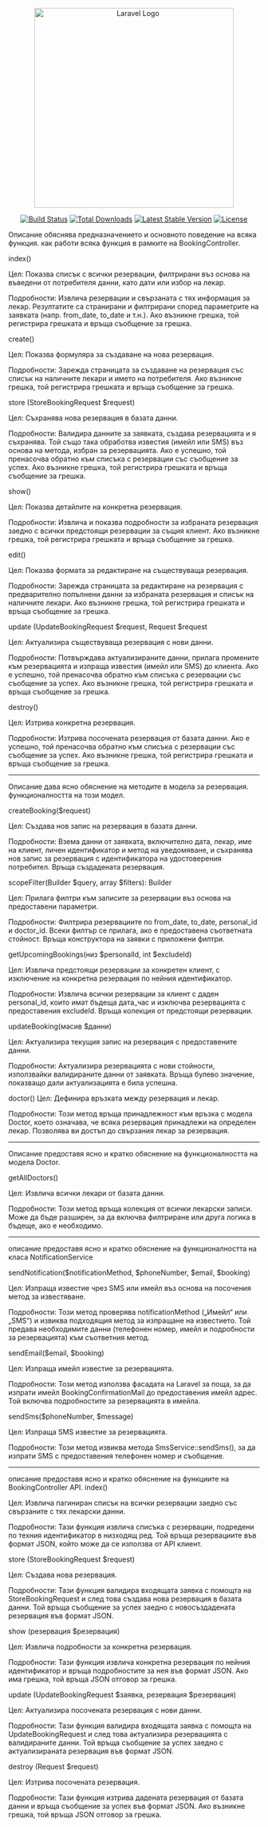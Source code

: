 <p align="center"><a href="https://laravel.com" target="_blank"><img src="https://raw.githubusercontent.com/laravel/art/master/logo-lockup/5%20SVG/2%20CMYK/1%20Full%20Color/laravel-logolockup-cmyk-red.svg" width="400" alt="Laravel Logo"></a></p>

<p align="center">
<a href="https://github.com/laravel/framework/actions"><img src="https://github.com/laravel/framework/workflows/tests/badge.svg" alt="Build Status"></a>
<a href="https://packagist.org/packages/laravel/framework"><img src="https://img.shields.io/packagist/dt/laravel/framework" alt="Total Downloads"></a>
<a href="https://packagist.org/packages/laravel/framework"><img src="https://img.shields.io/packagist/v/laravel/framework" alt="Latest Stable Version"></a>
<a href="https://packagist.org/packages/laravel/framework"><img src="https://img.shields.io/packagist/l/laravel/framework" alt="License"></a>
</p>

Описание обяснява предназначението и основното поведение на всяка функция. как работи всяка функция в рамките на BookingController.

index()

Цел: Показва списък с всички резервации, филтрирани въз основа на въведени от потребителя данни, като дати или избор на лекар.

Подробности: Извлича резервации и свързаната с тях информация за лекар. Резултатите са странирани и филтрирани според параметрите на заявката (напр. from_date, to_date и т.н.). Ако възникне грешка, той регистрира грешката и връща съобщение за грешка.

create()

Цел: Показва формуляра за създаване на нова резервация.

Подробности: Зарежда страницата за създаване на резервация със списък на наличните лекари и името на потребителя. Ако възникне грешка, той регистрира грешката и връща съобщение за грешка.

store (StoreBookingRequest $request)

Цел: Съхранява нова резервация в базата данни.

Подробности: Валидира данните за заявката, създава резервацията и я съхранява. Той също така обработва известия (имейл или SMS) въз основа на метода, избран за резервацията. Ако е успешно, той пренасочва обратно към списъка с резервации със съобщение за успех. Ако възникне грешка, той регистрира грешката и връща съобщение за грешка.

show()

Цел: Показва детайлите на конкретна резервация.

Подробности: Извлича и показва подробности за избраната резервация заедно с всички предстоящи резервации за същия клиент. Ако възникне грешка, той регистрира грешката и връща съобщение за грешка.

edit()

Цел: Показва формата за редактиране на съществуваща резервация.

Подробности: Зарежда страницата за редактиране на резервация с предварително попълнени данни за избраната резервация и списък на наличните лекари. Ако възникне грешка, той регистрира грешката и връща съобщение за грешка.

update (UpdateBookingRequest $request, Request $request

Цел: Актуализира съществуваща резервация с нови данни.

Подробности: Потвърждава актуализираните данни, прилага промените към резервацията и изпраща известия (имейл или SMS) до клиента. Ако е успешно, той пренасочва обратно към списъка с резервации със съобщение за успех. Ако възникне грешка, той регистрира грешката и връща съобщение за грешка.

destroy()

Цел: Изтрива конкретна резервация.

Подробности: Изтрива посочената резервация от базата данни. Ако е успешно, той пренасочва обратно към списъка с резервации със съобщение за успех. Ако възникне грешка, той регистрира грешката и връща съобщение за грешка.

*************************************************************************************************

Описание дава ясно обяснение на методите в модела за резервация. функционалността на този модел.

createBooking($request)

Цел: Създава нов запис на резервация в базата данни.

Подробности: Взема данни от заявката, включително дата, лекар, име на клиент, личен идентификатор и метод на уведомяване, и съхранява нов запис за резервация с идентификатора на удостоверения потребител. Връща създадената резервация.

scopeFilter(Builder $query, array $filters): Builder

Цел: Прилага филтри към записите за резервации въз основа на предоставени параметри.

Подробности: Филтрира резервациите по from_date, to_date, personal_id и doctor_id. Всеки филтър се прилага, ако е предоставена съответната стойност. Връща конструктора на заявки с приложени филтри.

getUpcomingBookings(низ $personalId, int $excludeId)

Цел: Извлича предстоящи резервации за конкретен клиент, с изключение на конкретна резервация по нейния идентификатор.

Подробности: Извлича всички резервации за клиент с даден personal_id, които имат бъдеща дата_час и изключва резервацията с предоставения excludeId. Връща колекция от предстоящи резервации.

updateBooking(масив $данни)

Цел: Актуализира текущия запис на резервация с предоставените данни.

Подробности: Актуализира резервацията с нови стойности, използвайки валидираните данни от заявката. Връща булево значение, показващо дали актуализацията е била успешна.

doctor()
Цел: Дефинира връзката между резервация и лекар.

Подробности: Този метод връща принадлежност към връзка с модела Doctor, което означава, че всяка резервация принадлежи на определен лекар. Позволява ви достъп до свързания лекар за резервация.

**********************************************************************************

Oписание предоставя ясно и кратко обяснение на функционалността на модела Doctor.

getAllDoctors()

Цел: Извлича всички лекари от базата данни.

Подробности: Този метод връща колекция от всички лекарски записи. Може да бъде разширен, за да включва филтриране или друга логика в бъдеще, ако е необходимо.

*********************************************************************************************

описание предоставя ясно и кратко обяснение на функционалността на класа NotificationService

sendNotification($notificationMethod, $phoneNumber, $email, $booking)

Цел: Изпраща известие чрез SMS или имейл въз основа на посочения метод за известяване.

Подробности: Този метод проверява notificationMethod („Имейл“ или „SMS“) и извиква подходящия метод за изпращане на известието. Той предава необходимите данни (телефонен номер, имейл и подробности за резервацията) към съответния метод.

sendEmail($email, $booking)

Цел: Изпраща имейл известие за резервацията.

Подробности: Този метод използва фасадата на Laravel за поща, за да изпрати имейл BookingConfirmationMail до предоставения имейл адрес. Той включва подробностите за резервацията в имейла.

sendSms($phoneNumber, $message)

Цел: Изпраща SMS известие за резервацията.

Подробности: Този метод извиква метода SmsService::sendSms(), за да изпрати SMS с предоставения телефонен номер и съобщение.

*********************************************************************************************

описание предоставя ясно и кратко обяснение на функциите на BookingController API.
index()

Цел: Извлича пагиниран списък на всички резервации заедно със свързаните с тях лекарски данни.

Подробности: Тази функция извлича списъка с резервации, подредени по техния идентификатор в низходящ ред. Той връща резервациите във формат JSON, който може да се използва от API клиент.

store (StoreBookingRequest $request)

Цел: Създава нова резервация.

Подробности: Тази функция валидира входящата заявка с помощта на StoreBookingRequest и след това създава нова резервация в базата данни. Той връща съобщение за успех заедно с новосъздадената резервация във формат JSON.

show (резервация $резервация)

Цел: Извлича подробности за конкретна резервация.

Подробности: Тази функция извлича конкретна резервация по нейния идентификатор и връща подробностите за нея във формат JSON. Ако има грешка, той връща JSON отговор за грешка.

update (UpdateBookingRequest $заявка, резервация $резервация)

Цел: Актуализира посочената резервация с нови данни.

Подробности: Тази функция валидира входящата заявка с помощта на UpdateBookingRequest и след това актуализира резервацията с валидираните данни. Той връща съобщение за успех заедно с актуализираната резервация във формат JSON.

destroy (Request $request)

Цел: Изтрива посочената резервация.

Подробности: Тази функция изтрива дадената резервация от базата данни и връща съобщение за успех във формат JSON. Ако възникне грешка, той връща JSON отговор за грешка.
